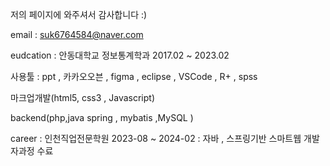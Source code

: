 저의 페이지에 와주셔서 감사합니다 :) 

email : suk6764584@naver.com 

eudcation : 안동대학교 정보통계학과 2017.02 ~ 2023.02

사용툴 : ppt , 카카오오븐 , figma , eclipse , VSCode , R+ , spss 

마크업개발(html5, css3 , Javascript)

backend(php,java spring , mybatis ,MySQL )

career : 인천직업전문학원 2023-08 ~ 2024-02 : 자바 , 스프링기반 스마트웹 개발자과정 수료

<!--
**kangmugern/kangmugern** is a ✨ _special_ ✨ repository because its `README.md` (this file) appears on your GitHub profile.

Here are some ideas to get you started:

- 🔭 I’m currently working on ...
- 🌱 I’m currently learning ...
- 👯 I’m looking to collaborate on ...
- 🤔 I’m looking for help with ...
- 💬 Ask me about ...
- 📫 How to reach me: ...
- 😄 Pronouns: ...
- ⚡ Fun fact: ...
-->
